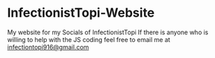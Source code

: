 # InfectionistTopi-Website
My website for my Socials of InfectionistTopi
If there is anyone who is willing to help with the JS coding feel free to email me at infectiontopi916@gmail.com
